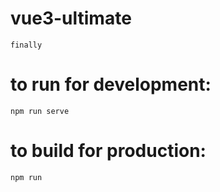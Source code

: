 # vue3-ultimate

```
finally
```

# to run for development:

```
npm run serve
```

# to build for production:

```
npm run
```
